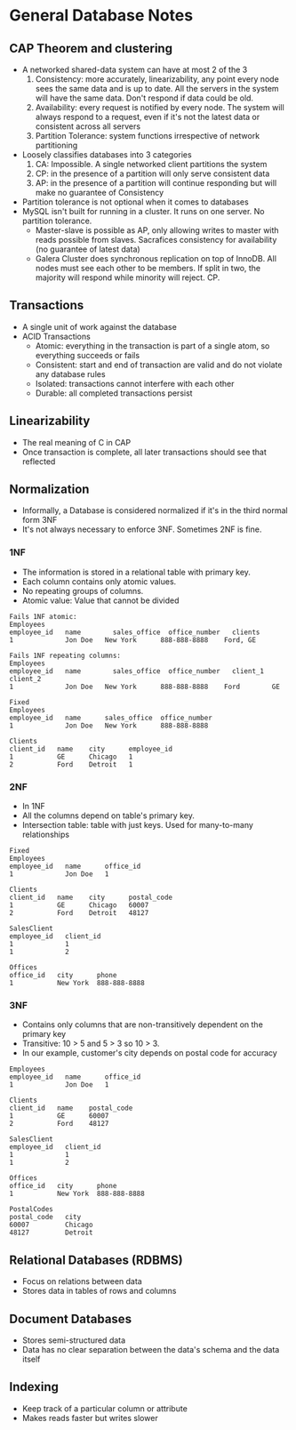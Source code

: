 # General Database Notes

## CAP Theorem and clustering

-   A networked shared-data system can have at most 2 of the 3
    1. Consistency: more accurately, linearizability, any point every node sees the same data and is up to date. All the servers in the system will have the same data. Don't respond if data could be old.
    2. Availability: every request is notified by every node. The system will always respond to a request, even if it's not the latest data or consistent across all servers
    3. Partition Tolerance: system functions irrespective of network partitioning
-   Loosely classifies databases into 3 categories
    1. CA: Impossible. A single networked client partitions the system
    2. CP: in the presence of a partition will only serve consistent data
    3. AP: in the presence of a partition will continue responding but will make no guarantee of Consistency
-   Partition tolerance is not optional when it comes to databases
-   MySQL isn't built for running in a cluster. It runs on one server. No partition tolerance.
    -   Master-slave is possible as AP, only allowing writes to master with reads possible from slaves. Sacrafices consistency for availability (no guarantee of latest data)
    -   Galera Cluster does synchronous replication on top of InnoDB. All nodes must see each other to be members. If split in two, the majority will respond while minority will reject. CP.

## Transactions

-   A single unit of work against the database
-   ACID Transactions
    -   Atomic: everything in the transaction is part of a single atom, so everything succeeds or fails
    -   Consistent: start and end of transaction are valid and do not violate any database rules
    -   Isolated: transactions cannot interfere with each other
    -   Durable: all completed transactions persist

## Linearizability

-   The real meaning of C in CAP
-   Once transaction is complete, all later transactions should see that reflected

## Normalization

-   Informally, a Database is considered normalized if it's in the third normal form 3NF
-   It's not always necessary to enforce 3NF. Sometimes 2NF is fine.

### 1NF

-   The information is stored in a relational table with primary key.
-   Each column contains only atomic values.
-   No repeating groups of columns.
-   Atomic value: Value that cannot be divided

```
Fails 1NF atomic:
Employees
employee_id   name  	  sales_office  office_number   clients
1  	          Jon Doe   New York      888-888-8888    Ford, GE

Fails 1NF repeating columns:
Employees
employee_id   name  	  sales_office  office_number   client_1    client_2
1  	          Jon Doe   New York      888-888-8888    Ford        GE

Fixed
Employees
employee_id   name      sales_office  office_number
1  	          Jon Doe   New York      888-888-8888

Clients
client_id   name    city      employee_id
1           GE      Chicago   1
2           Ford    Detroit   1
```

### 2NF

-   In 1NF
-   All the columns depend on table's primary key.
-   Intersection table: table with just keys. Used for many-to-many relationships

```
Fixed
Employees
employee_id   name      office_id
1  	          Jon Doe   1

Clients
client_id   name    city      postal_code
1           GE      Chicago   60007
2           Ford    Detroit   48127

SalesClient
employee_id   client_id
1             1
1             2

Offices
office_id   city      phone
1           New York  888-888-8888
```

### 3NF

-   Contains only columns that are non-transitively dependent on the primary key
-   Transitive: 10 > 5 and 5 > 3 so 10 > 3.
-   In our example, customer's city depends on postal code for accuracy

```
Employees
employee_id   name      office_id
1  	          Jon Doe   1

Clients
client_id   name    postal_code
1           GE      60007
2           Ford    48127

SalesClient
employee_id   client_id
1             1
1             2

Offices
office_id   city      phone
1           New York  888-888-8888

PostalCodes
postal_code   city
60007         Chicago
48127         Detroit
```

## Relational Databases (RDBMS)

-   Focus on relations between data
-   Stores data in tables of rows and columns

## Document Databases

-   Stores semi-structured data
-   Data has no clear separation between the data's schema and the data itself

## Indexing

-   Keep track of a particular column or attribute
-   Makes reads faster but writes slower
